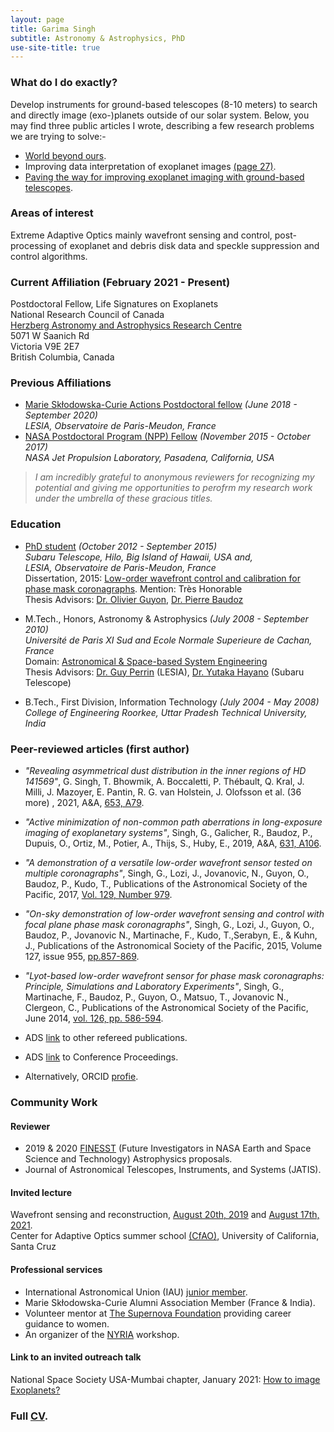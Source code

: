 ```yaml
---
layout: page
title: Garima Singh
subtitle: Astronomy & Astrophysics, PhD
use-site-title: true
---
```


### What do I do exactly?

Develop instruments for ground-based telescopes (8-10 meters) to search and directly image (exo-)planets outside of our solar system. Below, you may find three public articles I wrote, describing a few research problems we are trying to solve:-  <br />
- [World beyond ours](https://www.esperluette-research-outreach.com/single-post/2019/07/08/Worlds-beyond-ours).
- Improving data interpretation of exoplanet images [(page 27)](Page27_MCAA_Newsletter_December_2019_v5.pdf).
- [Paving the way for improving exoplanet imaging with ground-based telescopes](PRJ5-EXOPLANETS-Prfd_v4.pdf).

### Areas of interest

Extreme Adaptive Optics mainly wavefront sensing and control, post-processing of exoplanet and debris disk data and speckle suppression and control algorithms.

### Current Affiliation (February 2021 - Present)

Postdoctoral Fellow, Life Signatures on Exoplanets <br />
National Research Council of Canada <br />
[Herzberg Astronomy and Astrophysics Research Centre](https://astroherzberg.org/) <br />
5071 W Saanich Rd <br />
Victoria V9E 2E7 <br />
British Columbia, Canada

### Previous Affiliations

- [Marie Skłodowska-Curie Actions Postdoctoral fellow](https://thd-bench.lesia.obspm.fr/team-10/)  _(June 2018 - September 2020)_ <br /> 
_LESIA, Observatoire de Paris-Meudon, France_
- [NASA Postdoctoral Program (NPP) Fellow](https://npp.usra.edu/fellows/former-fellows/?year=2017) _(November 2015 - October 2017)_ <br /> 
_NASA Jet Propulsion Laboratory, Pasadena, California, USA_ 

>_I am incredibly grateful to anonymous reviewers for recognizing my potential and giving me opportunities to perofrm my research work under the umbrella of these gracious titles._

### Education

- [PhD student](https://www.naoj.org/Projects/SCEXAO/scexaoWEB/060team.web/010team.web/indexm.html) _(October 2012 - September 2015)_ <br />
_Subaru Telescope, Hilo, Big Island of Hawaii, USA and, <br />
LESIA, Observatoire de Paris-Meudon, France_ <br />
Dissertation, 2015: [Low-order wavefront control and calibration for phase mask coronagraphs](https://hal.archives-ouvertes.fr/tel-01221421). Mention: Très Honorable <br />
Thesis Advisors: [Dr. Olivier Guyon](https://subarutelescope.org/staff/guyon/), [Dr. Pierre Baudoz](https://www.linkedin.com/in/baudoz-pierre-b0b00a27/?originalSubdomain=fr)

- M.Tech., Honors, Astronomy & Astrophysics _(July 2008 - September 2010)_ <br />
_Université de Paris XI Sud and Ecole Normale Superieure de Cachan, France_ <br />
Domain: [Astronomical & Space-based System Engineering](http://ufe.obspm.fr/Master/Master-2-Outils-et-Systemes-de-l-Astronomie-et-de-l-Espace/Master-degree/) <br />
Thesis Advisors: [Dr. Guy Perrin](https://www.insu.cnrs.fr/fr/personne/guy-perrin) (LESIA), [Dr. Yutaka Hayano](https://www.researchgate.net/profile/Yutaka_Hayano) (Subaru Telescope)

- B.Tech., First Division, Information Technology _(July 2004 - May 2008)_ <br />
_College of Engineering Roorkee, Uttar Pradesh Technical University, India_


### Peer-reviewed articles (first author)

- _"Revealing asymmetrical dust distribution in the inner regions of HD 141569"_,
G. Singh, T. Bhowmik, A. Boccaletti, P. Thébault, Q. Kral, J. Milli, J. Mazoyer, E. Pantin, R. G. van Holstein, J. Olofsson et al. (36 more) , 2021, A&A, [653, A79](https://www.aanda.org/component/article?access=doi&doi=10.1051/0004-6361/202140319).  <br /> 

- _"Active minimization of non-common path aberrations in long-exposure imaging of exoplanetary systems"_,
Singh, G., Galicher, R., Baudoz, P., Dupuis, O., Ortiz, M., Potier, A., Thijs, S., Huby, E., 2019, A&A, [631, A106](https://www.aanda.org/articles/aa/abs/2019/11/aa36206-19/aa36206-19.html).  <br />

- _"A demonstration of a versatile low-order wavefront sensor tested on multiple coronagraphs"_,
Singh, G., Lozi, J., Jovanovic, N., Guyon, O., Baudoz, P., Kudo, T., Publications of the Astronomical Society
of the Pacific, 2017, [Vol. 129, Number 979](https://iopscience.iop.org/article/10.1088/1538-3873/aa76c1/meta).  <br />

- _"On-sky demonstration of low-order wavefront sensing and control with focal plane phase mask coronagraphs"_,
Singh, G., Lozi, J., Guyon, O., Baudoz, P., Jovanovic N., Martinache, F., Kudo, T.,Serabyn, E., & Kuhn, J., Publications of the Astronomical Society of the Pacific, 2015, Volume 127, issue 955, [pp.857-869](https://iopscience.iop.org/article/10.1086/682726?fromSearchPage=true).  <br />

- _"Lyot-based low-order wavefront sensor for phase mask coronagraphs: Principle, Simulations and Laboratory Experiments"_,
Singh, G., Martinache, F., Baudoz, P., Guyon, O., Matsuo, T., Jovanovic N., Clergeon, C., Publications of the Astronomical Society of the Pacific, June 2014, [vol. 126, pp. 586-594](https://iopscience.iop.org/article/10.1086/677048).  <br />

- ADS [link](https://ui.adsabs.harvard.edu/public-libraries/mIDtSBIcSxmzHIz-SxrjkA) to other refereed publications.
- ADS [link](https://ui.adsabs.harvard.edu/public-libraries/V36n3qzlTKm3JWwlH3B8yw) to Conference Proceedings.
- Alternatively, ORCID [profie](https://orcid.org/0000-0001-8224-9106).

### Community Work

#### Reviewer

- 2019 & 2020 [FINESST](https://nspires.nasaprs.com/external/solicitations/summary.do?solId=%7B913A7DEE-2747-6539-130C-0AB1E2322F42%7D&path=future&method=init) (Future Investigators in NASA Earth and Space Science and Technology) Astrophysics proposals.
- Journal of Astronomical Telescopes, Instruments, and Systems (JATIS). <br />

#### Invited lecture

Wavefront sensing and reconstruction, [August 20th, 2019](/CfAO_final_talk_GS.pdf) and [August 17th, 2021](/CfAO_talk_2021_final_17August2021.pdf). <br />
Center for Adaptive Optics summer school [(CfAO)](https://cfao.ucolick.org/aosummer/2021/schedule.html), University of California, Santa Cruz

#### Professional services
- International Astronomical Union (IAU) [junior member](https://www.iau.org/administration/membership/individual/19074/).
- Marie Skłodowska-Curie Alumni Association Member (France & India).
- Volunteer mentor at [The Supernova Foundation](https://www.supernovafoundation.org/mentorbios) providing career guidance to women.
- An organizer of the [NYRIA](https://nyriastronomy.github.io/) workshop. 

#### Link to an invited outreach talk

National Space Society USA-Mumbai chapter, January 2021: [How to image Exoplanets?](https://www.youtube.com/watch?v=dtFX8FQqrPY&feature=youtu.be)


### Full [CV](/CV_GS_Jan2021.pdf).
